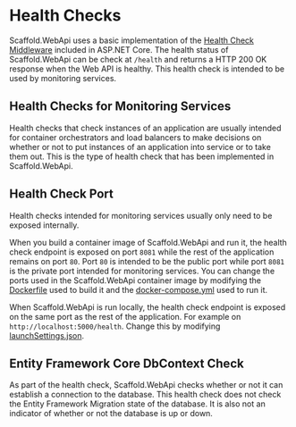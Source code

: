 # Health Checks #

Scaffold.WebApi uses a basic implementation of the [Health Check Middleware](https://docs.microsoft.com/aspnet/core/host-and-deploy/health-checks) included in ASP.NET Core. The health status of Scaffold.WebApi can be check at `/health` and returns a HTTP 200 OK response when the Web API is healthy. This health check is intended to be used by monitoring services.

## Health Checks for Monitoring Services ##

Health checks that check instances of an application are usually intended for container orchestrators and load balancers to make decisions on whether or not to put instances of an application into service or to take them out. This is the type of health check that has been implemented in Scaffold.WebApi.

## Health Check Port ##

Health checks intended for monitoring services usually only need to be exposed internally.

When you build a container image of Scaffold.WebApi and run it, the health check endpoint is exposed on port `8081` while the rest of the application remains on port `80`. Port `80` is intended to be the public port while port `8081` is the private port intended for monitoring services. You can change the ports used in the Scaffold.WebApi container image by modifying the [Dockerfile](../Sources/Scaffold.WebApi/Dockerfile) used to build it and the [docker-compose.yml](../docker-compose.yml) used to run it.

When Scaffold.WebApi is run locally, the health check endpoint is exposed on the same port as the rest of the application. For example on `http://localhost:5000/health`. Change this by modifying [launchSettings.json](../Sources/Scaffold.WebApi/Properties/launchSettings.json).

## Entity Framework Core DbContext Check ##

As part of the health check, Scaffold.WebApi checks whether or not it can establish a connection to the database. This health check does not check the Entity Framework Migration state of the database. It is also not an indicator of whether or not the database is up or down.
